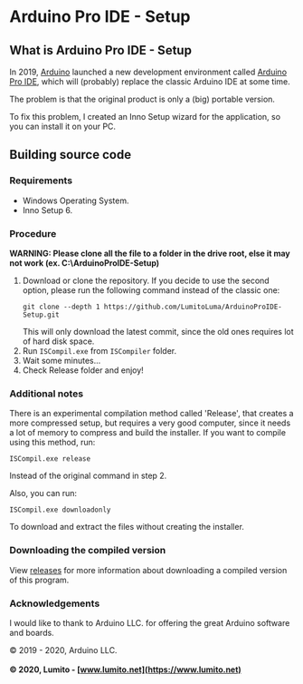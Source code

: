 # Arduino Pro IDE - Setup

## What is Arduino Pro IDE - Setup
In 2019, [Arduino](https://arduino.cc) launched a new development environment called [Arduino Pro IDE](https://github.com/arduino/arduino-pro-ide), which will (probably) replace the classic Arduino IDE at some time.

The problem is that the original product is only a (big) portable version.

To fix this problem, I created an Inno Setup wizard for the application, so you can install it on your PC.

## Building source code
### Requirements
-   Windows Operating System.
-   Inno Setup 6.

### Procedure
**WARNING: Please clone all the file to a folder in the drive root, else it may not work (ex. C:\ArduinoProIDE-Setup)**
1.  Download or clone the repository. If you decide to use the second option, please run the following command instead of the classic one:
    ```batch
    git clone --depth 1 https://github.com/LumitoLuma/ArduinoProIDE-Setup.git
    ```
    This will only download the latest commit, since the old ones requires lot of hard disk space.
2.  Run `ISCompil.exe` from `ISCompiler` folder.
3.  Wait some minutes...
4.  Check Release folder and enjoy!

### Additional notes
There is an experimental compilation method called 'Release', that creates a more compressed setup, but requires a very good computer, since it needs a lot of memory to compress and build the installer. If you want to compile using this method, run:
```batch
ISCompil.exe release
```
Instead of the original command in step 2.

Also, you can run:
```batch
ISCompil.exe downloadonly
```
To download and extract the files without creating the installer.

### Downloading the compiled version
View [releases](https://github.com/LumitoLuma/ArduinoProIDE-Setup/releases) for more information about downloading a compiled version of this program.

### Acknowledgements
I would like to thank to Arduino LLC. for offering the great Arduino software and boards.

© 2019 - 2020, Arduino LLC.
<br><br>
**© 2020, Lumito - [www.lumito.net](https://www.lumito.net)**
